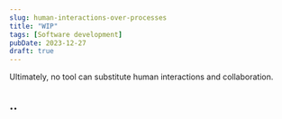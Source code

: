 ```yaml
---
slug: human-interactions-over-processes
title: "WIP"
tags: [Software development]
pubDate: 2023-12-27
draft: true
---
```


Ultimately, no tool can substitute human interactions and collaboration.

## ..

